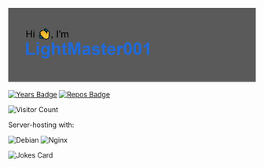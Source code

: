 ![Header](https://raw.githubusercontent.com/LightMaster001/LightMaster001/main/header.png)

[![Years Badge](https://badges.pufler.dev/years/lightmaster001)](https://badges.pufler.dev) [![Repos Badge](https://badges.pufler.dev/repos/lightmaster001)](https://badges.pufler.dev)

![Visitor Count](https://profile-counter.glitch.me/{lightmaster001}/count.svg)

Server-hosting with:

![Debian](https://img.shields.io/badge/Debian-D70A53?style=flat&logo=debian&logoColor=white)
![Nginx](https://img.shields.io/badge/nginx-%23009639.svg?style=flat&logo=nginx&logoColor=white)


![Jokes Card](https://readme-jokes.vercel.app/api)

<!--
**LightMaster001/LightMaster001** is a ✨ _special_ ✨ repository because its `README.md` (this file) appears on your GitHub profile.

Here are some ideas to get you started:

- 🔭 I’m currently working on ...
- 🌱 I’m currently learning ...
- 👯 I’m looking to collaborate on ...
- 🤔 I’m looking for help with ...
- 💬 Ask me about ...
- 📫 How to reach me: ...
- 😄 Pronouns: ...
- ⚡ Fun fact: ...
-->
